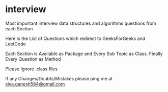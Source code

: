 # interview
Most important interview data structures and algorithms questions from each Section


Here is the List of Questions which redirect to GeeksForGeeks and LeetCode

Each Section is Available as Package and Every Sub Topic as Class. Finally Every Question as Method

Please Ignore .class files


If any Changes/Doubts/Mistakes please ping me at siva.ganesh584@gmail.com

